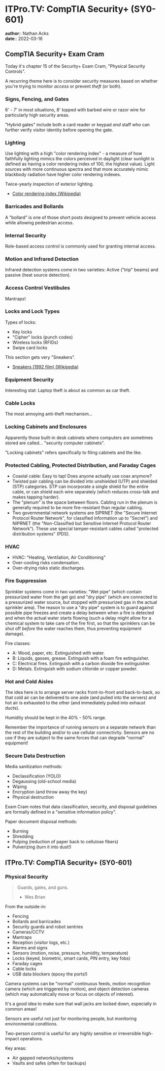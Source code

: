 # ITPro.TV: CompTIA Security+ (SY0-601)

**author**:: Nathan Acks  
**date**:: 2022-03-16

## CompTIA Security+ Exam Cram

Today it's chapter 15 of the Security+ Exam Cram, "Physical Security Controls".

A recurring theme here is to consider security measures based on whether you're trying to monitor *access* or prevent *theft* (or both).

### Signs, Fencing, and Gates

6' - 7' in most situations, 8' topped with barbed wire or razor wire for particularly high security areas.

"Hybrid gates" include both a card reader or keypad *and* staff who can further verify visitor identity before opening the gate.

### Lighting

Use lighting with a high "color rendering index" - a measure of how faithfully lighting mimics the colors perceived in daylight (clear sunlight is defined as having a color rendering index of 100, the highest value). Light sources with more continuous spectra and that more accurately mimic blackbody radiation have higher color rendering indexes.

Twice-yearly inspection of exterior lighting.

* [Color rendering index (Wikipedia)](https://en.wikipedia.org/wiki/Color_rendering_index)

### Barricades and Bollards

A "bollard" is one of those short posts designed to prevent vehicle access while allowing pedestrian access.

### Internal Security

Role-based access control is commonly used for granting internal access.

### Motion and Infrared Detection

Infrared detection systems come in two varieties: Active ("trip" beams) and passive (heat source detection).

### Access Control Vestibules

Mantraps!

### Locks and Lock Types

Types of locks:

* Key locks
* "Cipher" locks (punch codes)
* Wireless locks (RFIDs)
* Swipe card locks

This section gets very "Sneakers".

* [Sneakers (1992 film) (Wikipedia)](https://en.wikipedia.org/wiki/Sneakers_%281992_film%29)

### Equipment Security

Interesting stat: Laptop theft is about as common as car theft.

### Cable Locks

The most annoying anti-theft mechanism...

### Locking Cabinets and Enclosures

Apparently those built-in desk cabinets where computers are sometimes stored are called... "security computer cabinets".

"Locking cabinets" refers specifically to filing cabinets and the like.

### Protected Cabling, Protected Distribution, and Faraday Cages

* Coaxial cable: Easy to tap! Does anyone actually use coax anymore?
* Twisted pair cabling can be divided into unshielded (UTP) and shielded (STP) categories. STP can incorporate a single shield for the entire cable, or can shield each wire separately (which reduces cross-talk and makes tapping harder).
* The "plenum" is the space between floors. Cabling run in the plenum is generally required to be more fire-resistant than regular cabling.
* Two governmental network systems are SIPRNET (the "Secure Internet Protocol Router Network", for classified information up to "Secret") and NIPRNET (the "Non-Classified but Sensitive Internet Protocol Router Network"). These use special tamper-resistant cables called "protected distribution systems" (PDS).

### HVAC

* HVAC: "Heating, Ventilation, Air Conditioning"
* Over-cooling risks condensation.
* Over-drying risks static discharges.

### Fire Suppression

Sprinkler systems come in two varieties: "Wet pipe" (which contain pressurized water from the get go) and "dry pipe" (which are connected to a pressurized water source, but stopped with pressurized gas in the actual sprinkler area). The reason to use a "dry pipe" system is to guard against possible pipe freezes and create a delay between when a fire is detected and when the actual water starts flowing (such a delay might allow for a chemical system to take care of the fire first, so that the sprinklers can be shut off *before* the water reaches them, thus preventing equipment damage).

Fire classes:

* A: Wood, paper, etc. Extinguished with water.
* B: Liquids, gasses, grease. Extinguish with a foam fire extinguisher.
* C: Electrical fires. Extinguish with a carbon dioxide fire extinguisher.
* D: Metals. Extinguish with sodium chloride or copper powder.

### Hot and Cold Aisles

The idea here is to arrange server racks front-to-front and back-to-back, so that cold air can be delivered to one aisle (and pulled into the servers) and hot air is exhausted to the other (and immediately pulled into exhaust ducts).

Humidity should be kept in the 40% - 50% range.

Remember the importance of running sensors on a separate network than the rest of the building and/or to use cellular connectivity. Sensors are no use if they are subject to the same forces that can degrade "normal" equipment!

### Secure Data Destruction

Media sanitization methods:

* Declassification (YOLO)
* Degaussing (old-school media)
* Wiping
* Encryption (and throw away the key)
* Physical destruction

Exam Cram notes that data classification, security, and disposal guidelines are formally defined in a "sensitive information policy".

Paper document disposal methods:

* Burning
* Shredding
* Pulping (reduction of paper back to cellulose fibers)
* Pulverizing (turn it into dust!)

## ITPro.TV: CompTIA Security+ (SY0-601)

### Physical Security

> Guards, gates, and guns.
> 
> - Wes Brian

From the outside-in:

* Fencing
* Bollards and barricades
* Security guards and robot sentries
* Cameras/CCTV
* Mantraps
* Reception (visitor logs, etc.)
* Alarms and signs
* Sensors (motion, noise, pressure, humidity, temperature)
* Locks (keyed, biometric, smart cards, PIN entry, key fobs)
* Faraday cages
* Cable locks
* USB data blockers (epoxy the ports!)

Camera systems can be "normal" continuous feeds, motion recognition camera (which are triggered by motion), and object detection cameras (which may automatically move or focus on objects of interest).

It's a good idea to make sure that wall jacks are locked down, especially in common areas!

Sensors are useful not just for monitoring people, but monitoring environmental conditions.

Two-person control is useful for any highly sensitive or irreversible high-impact operations.

Key areas:

* Air gapped networks/systems
* Vaults and safes (often for backups)
